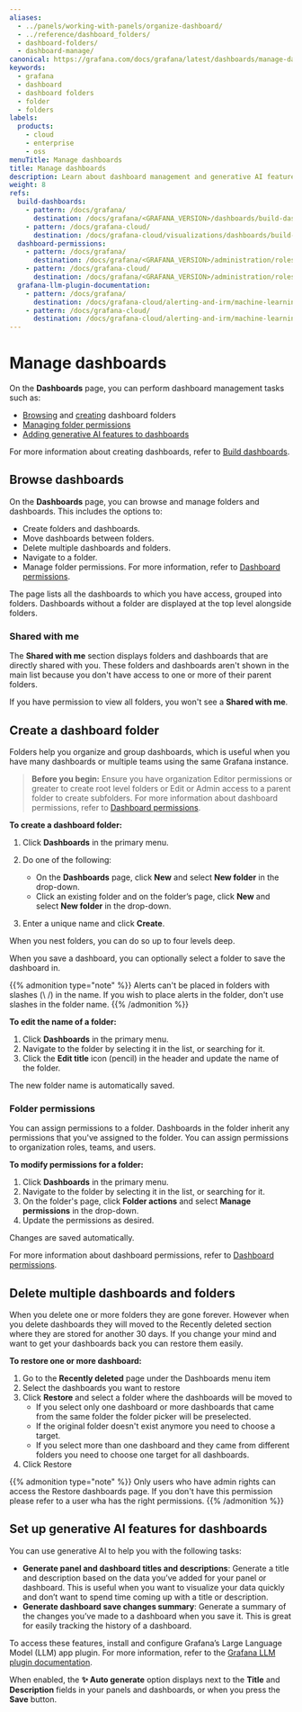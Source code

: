 ```yaml
---
aliases:
  - ../panels/working-with-panels/organize-dashboard/
  - ../reference/dashboard_folders/
  - dashboard-folders/
  - dashboard-manage/
canonical: https://grafana.com/docs/grafana/latest/dashboards/manage-dashboards/
keywords:
  - grafana
  - dashboard
  - dashboard folders
  - folder
  - folders
labels:
  products:
    - cloud
    - enterprise
    - oss
menuTitle: Manage dashboards
title: Manage dashboards
description: Learn about dashboard management and generative AI features for dashboards
weight: 8
refs:
  build-dashboards:
    - pattern: /docs/grafana/
      destination: /docs/grafana/<GRAFANA_VERSION>/dashboards/build-dashboards/
    - pattern: /docs/grafana-cloud/
      destination: /docs/grafana-cloud/visualizations/dashboards/build-dashboards/
  dashboard-permissions:
    - pattern: /docs/grafana/
      destination: /docs/grafana/<GRAFANA_VERSION>/administration/roles-and-permissions/#dashboard-permissions
    - pattern: /docs/grafana-cloud/
      destination: /docs/grafana/<GRAFANA_VERSION>/administration/roles-and-permissions/#dashboard-permissions
  grafana-llm-plugin-documentation:
    - pattern: /docs/grafana/
      destination: /docs/grafana-cloud/alerting-and-irm/machine-learning/configure/llm-plugin/
    - pattern: /docs/grafana-cloud/
      destination: /docs/grafana-cloud/alerting-and-irm/machine-learning/configure/llm-plugin/
---
```


# Manage dashboards

On the **Dashboards** page, you can perform dashboard management tasks such as:

- [Browsing](#browse-dashboards) and [creating](#create-a-dashboard-folder) dashboard folders
- [Managing folder permissions](#folder-permissions)
- [Adding generative AI features to dashboards](#set-up-generative-ai-features-for-dashboards)

For more information about creating dashboards, refer to [Build dashboards](ref:build-dashboards).

## Browse dashboards

On the **Dashboards** page, you can browse and manage folders and dashboards. This includes the options to:

- Create folders and dashboards.
- Move dashboards between folders.
- Delete multiple dashboards and folders.
- Navigate to a folder.
- Manage folder permissions. For more information, refer to [Dashboard permissions](ref:dashboard-permissions).

The page lists all the dashboards to which you have access, grouped into folders. Dashboards without a folder are displayed at the top level alongside folders.

### Shared with me

The **Shared with me** section displays folders and dashboards that are directly shared with you. These folders and dashboards aren't shown in the main list because you don't have access to one or more of their parent folders.

If you have permission to view all folders, you won't see a **Shared with me**.

## Create a dashboard folder

Folders help you organize and group dashboards, which is useful when you have many dashboards or multiple teams using the same Grafana instance.

> **Before you begin:** Ensure you have organization Editor permissions or greater to create root level folders or Edit or Admin access to a parent folder to create subfolders. For more information about dashboard permissions, refer to [Dashboard permissions](ref:dashboard-permissions).

**To create a dashboard folder:**

1. Click **Dashboards** in the primary menu.
1. Do one of the following:

   - On the **Dashboards** page, click **New** and select **New folder** in the drop-down.
   - Click an existing folder and on the folder’s page, click **New** and select **New folder** in the drop-down.

1. Enter a unique name and click **Create**.

When you nest folders, you can do so up to four levels deep.

When you save a dashboard, you can optionally select a folder to save the dashboard in.

{{% admonition type="note" %}}
Alerts can't be placed in folders with slashes (\ /) in the name. If you wish to place alerts in the folder, don't use slashes in the folder name.
{{% /admonition %}}

**To edit the name of a folder:**

1. Click **Dashboards** in the primary menu.
1. Navigate to the folder by selecting it in the list, or searching for it.
1. Click the **Edit title** icon (pencil) in the header and update the name of the folder.

The new folder name is automatically saved.

### Folder permissions

You can assign permissions to a folder. Dashboards in the folder inherit any permissions that you've assigned to the folder. You can assign permissions to organization roles, teams, and users.

**To modify permissions for a folder:**

1. Click **Dashboards** in the primary menu.
1. Navigate to the folder by selecting it in the list, or searching for it.
1. On the folder's page, click **Folder actions** and select **Manage permissions** in the drop-down.
1. Update the permissions as desired.

Changes are saved automatically.

For more information about dashboard permissions, refer to [Dashboard permissions](ref:dashboard-permissions).

## Delete multiple dashboards and folders

When you delete one or more folders they are gone forever.
However when you delete dashboards they will moved to the Recently deleted section where they are stored for another 30 days. If you change your mind and want to get your dashboards back you can restore them easily.

**To restore one or more dashboard:**

1. Go to the **Recently deleted** page under the Dashboards menu item
2. Select the dashboards you want to restore
3. Click **Restore** and select a folder where the dashboards will be moved to
   - If you select only one dashboard or more dashboards that came from the same folder the folder picker will be preselected.
   - If the original folder doesn't exist anymore you need to choose a target.
   - If you select more than one dashboard and they came from different folders you need to choose one target for all dashboards.
4. Click Restore

{{% admonition type="note" %}}
Only users who have admin rights can access the Restore dashboards page. If you don't have this permission please refer to a user wha has the right permissions.
{{% /admonition %}}

## Set up generative AI features for dashboards

You can use generative AI to help you with the following tasks:

- **Generate panel and dashboard titles and descriptions**: Generate a title and description based on the data you’ve added for your panel or dashboard. This is useful when you want to visualize your data quickly and don’t want to spend time coming up with a title or description.
- **Generate dashboard save changes summary**: Generate a summary of the changes you’ve made to a dashboard when you save it. This is great for easily tracking the history of a dashboard.

To access these features, install and configure Grafana’s Large Language Model (LLM) app plugin. For more information, refer to the [Grafana LLM plugin documentation](ref:grafana-llm-plugin-documentation).

When enabled, the **✨ Auto generate** option displays next to the **Title** and **Description** fields in your panels and dashboards, or when you press the **Save** button.
